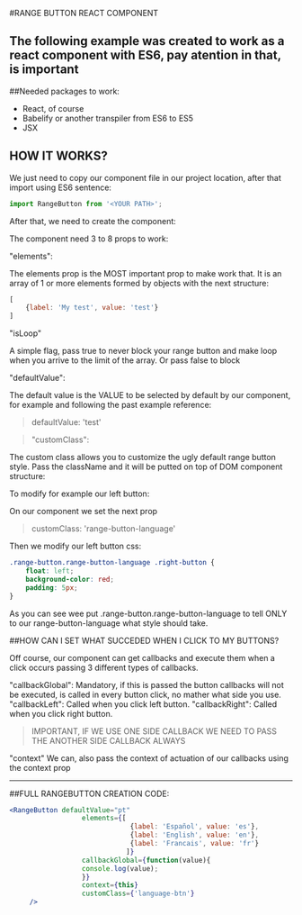 #RANGE BUTTON REACT COMPONENT

The following example was created to work as a react component with ES6, pay atention in that, is important
---
##Needed packages to work:
 
 * React, of course
 * Babelify or another transpiler from ES6 to ES5 
 * JSX
 
## HOW IT WORKS?
We just need to copy our component file in our project location, after that import using ES6 sentence:

```javascript
import RangeButton from '<YOUR PATH>';
```
After that, we need to create the component:

The component need  3 to 8 props to work:

"elements":

The elements prop is the MOST important prop to make work that. It is an array of 1 or more elements formed by objects with the next structure:
```javascript
[
    {label: 'My test', value: 'test'}
]
```
"isLoop"

A simple flag, pass true to never block your range button and make loop when you arrive to the limit of the array. Or pass false to block

"defaultValue":

The default value is the VALUE to be selected by default by our component, for example and following the past example reference:

>defaultValue: 'test'

>"customClass":

The custom class allows you to customize the ugly default range button style. Pass the className and it will be putted on top of DOM component structure:

To modify for example our left button:

On our component we set the next prop 
>customClass: 'range-button-language'

Then we modify our left button css:
```css
.range-button.range-button-language .right-button {
    float: left;
    background-color: red;
    padding: 5px;
}
```

As you can see wee put .range-button.range-button-language to tell ONLY to our range-button-language what style should take.


##HOW CAN I SET WHAT SUCCEDED WHEN I CLICK TO MY BUTTONS?

Off course, our component can get callbacks and execute them when a click occurs passing 3 different types of callbacks.

"callbackGlobal": Mandatory, if this is passed the button callbacks will not be executed, is called in every button click, no mather what side you use.
"callbackLeft": Called when you click left button.
"callbackRight": Called when you click right button.

>IMPORTANT, IF WE USE ONE SIDE CALLBACK WE NEED TO PASS THE ANOTHER SIDE CALLBACK ALWAYS

"context"
We can, also pass the context of actuation of our callbacks using the context prop

___

##FULL RANGEBUTTON CREATION CODE:
```jsx
<RangeButton defaultValue="pt"
                  elements={[
                              {label: 'Español', value: 'es'},
                              {label: 'English', value: 'en'},
                              {label: 'Francais', value: 'fr'}
                             ]}
                  callbackGlobal={function(value){
                  console.log(value);
                  }}
                  context={this}
                  customClass={'language-btn'}
     />
```